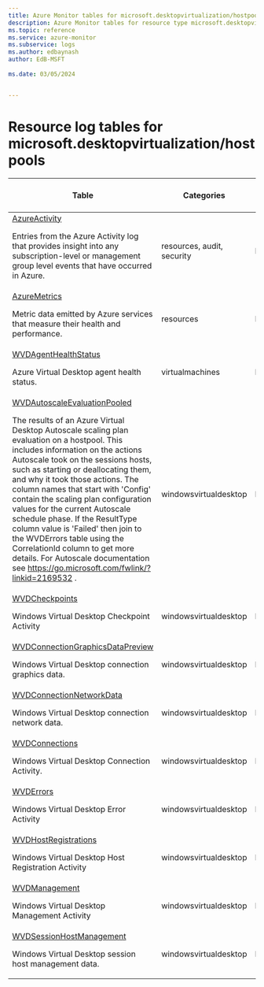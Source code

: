 ```yaml
---
title: Azure Monitor tables for microsoft.desktopvirtualization/hostpools
description: Azure Monitor tables for resource type microsoft.desktopvirtualization/hostpools
ms.topic: reference
ms.service: azure-monitor
ms.subservice: logs
ms.author: edbaynash
author: EdB-MSFT
   
ms.date: 03/05/2024


---
```


# Resource log tables for microsoft.desktopvirtualization/hostpools  


| Table | Categories | Solutions|[Supports basic log plan](/azure/azure-monitor/logs/basic-logs-configure?tabs=portal-1#compare-the-basic-and-analytics-log-data-plans)| Queries|
|---|---|---|---|---|
| [AzureActivity](/azure/azure-monitor/reference/tables/AzureActivity)<p>Entries from the Azure Activity log that provides insight into any subscription-level or management group level events that have occurred in Azure. | resources, audit, security | LogManagement | No| [Yes](/azure/azure-monitor/reference/queries/azureactivity)|
| [AzureMetrics](/azure/azure-monitor/reference/tables/AzureMetrics)<p>Metric data emitted by Azure services that measure their health and performance. | resources | LogManagement | No| [Yes](/azure/azure-monitor/reference/queries/azuremetrics)|
| [WVDAgentHealthStatus](/azure/azure-monitor/reference/tables/WVDAgentHealthStatus)<p>Azure Virtual Desktop agent health status. | virtualmachines | LogManagement | No| [Yes](/azure/azure-monitor/reference/queries/wvdagenthealthstatus)|
| [WVDAutoscaleEvaluationPooled](/azure/azure-monitor/reference/tables/WVDAutoscaleEvaluationPooled)<p>The results of an Azure Virtual Desktop Autoscale scaling plan evaluation on a hostpool. This includes information on the actions Autoscale took on the sessions hosts, such as starting or deallocating them, and why it took those actions. The column names that start with 'Config' contain the scaling plan configuration values for the current Autoscale schedule phase. If the ResultType column value is 'Failed' then join to the WVDErrors table using the CorrelationId column to get more details. For Autoscale documentation see https://go.microsoft.com/fwlink/?linkid=2169532 . | windowsvirtualdesktop | LogManagement | No| -|
| [WVDCheckpoints](/azure/azure-monitor/reference/tables/WVDCheckpoints)<p>Windows Virtual Desktop Checkpoint Activity | windowsvirtualdesktop | LogManagement | No| [Yes](/azure/azure-monitor/reference/queries/wvdcheckpoints)|
| [WVDConnectionGraphicsDataPreview](/azure/azure-monitor/reference/tables/WVDConnectionGraphicsDataPreview)<p>Windows Virtual Desktop connection graphics data. | windowsvirtualdesktop | LogManagement | No| -|
| [WVDConnectionNetworkData](/azure/azure-monitor/reference/tables/WVDConnectionNetworkData)<p>Windows Virtual Desktop connection network data. | windowsvirtualdesktop | LogManagement | No| [Yes](/azure/azure-monitor/reference/queries/wvdconnectionnetworkdata)|
| [WVDConnections](/azure/azure-monitor/reference/tables/WVDConnections)<p>Windows Virtual Desktop Connection Activity. | windowsvirtualdesktop | LogManagement | No| [Yes](/azure/azure-monitor/reference/queries/wvdconnections)|
| [WVDErrors](/azure/azure-monitor/reference/tables/WVDErrors)<p>Windows Virtual Desktop Error Activity | windowsvirtualdesktop | LogManagement | No| [Yes](/azure/azure-monitor/reference/queries/wvderrors)|
| [WVDHostRegistrations](/azure/azure-monitor/reference/tables/WVDHostRegistrations)<p>Windows Virtual Desktop Host Registration Activity | windowsvirtualdesktop | LogManagement | No| -|
| [WVDManagement](/azure/azure-monitor/reference/tables/WVDManagement)<p>Windows Virtual Desktop Management Activity | windowsvirtualdesktop | LogManagement | No| -|
| [WVDSessionHostManagement](/azure/azure-monitor/reference/tables/WVDSessionHostManagement)<p>Windows Virtual Desktop session host management data. | windowsvirtualdesktop | LogManagement | No| -|

